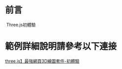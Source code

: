 # 前言
 Three.js初體驗

# 範例詳細說明請參考以下連接
 [three.js】最強網頁3D繪圖套件-初體驗](http://webfish-channel.blogspot.tw/2017/03/arduino3.html)
